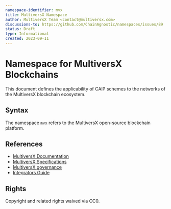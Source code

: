 ```yaml
---
namespace-identifier: mvx
title: MultiversX Namespace
author: MultiversX Team <contact@multiversx.com>
discussions-to: https://github.com/ChainAgnostic/namespaces/issues/89
status: Draft
type: Informational
created: 2023-09-11
---
```


# Namespace for MultiversX Blockchains

This document defines the applicability of CAIP schemes to the networks of the MultiversX blockchain ecosystem.

## Syntax

The namespace `mvx` refers to the MultiversX open-source blockchain platform.

## References


- [MultiversX Documentation][MultiversX Docs]
- [MultiversX Specifications][]
- [MultiversX governance][] 
- [Integrators Guide][]

[MultiversX governance]: https://agora.multiversx.com/c/governance/9
[MultiversX Docs]: https://docs.multiversx.com/
[MultiversX Specifications]: https://github.com/multiversx/mx-specs
[MultiversX Constants]: https://docs.multiversx.com/developers/constants
[MultiversX REST API]: https://docs.multiversx.com/sdk-and-tools/rest-api
[Integrators Guide]: https://docs.multiversx.com/integrators/overview
[BIP_0173]: https://en.bitcoin.it/wiki/BIP_0173
[CAIP-2]: https://github.com/ChainAgnostic/CAIPs/blob/master/CAIPs/caip-2.md
[CAIP-10]: https://github.com/ChainAgnostic/CAIPs/blob/master/CAIPs/caip-10.md

## Rights

Copyright and related rights waived via CC0.
